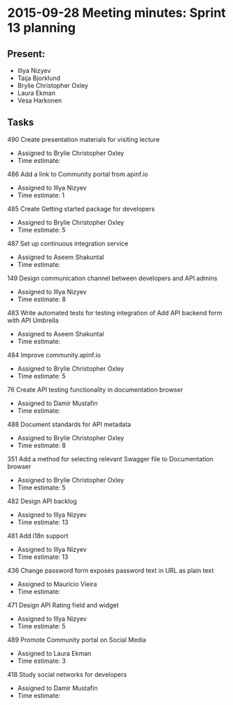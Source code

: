 # 2015-09-28 Meeting minutes: Sprint 13 planning

## Present:
* Illya Nizyev
* Taija Bjorklund
* Brylie Christopher Oxley
* Laura Ekman
* Vesa Harkonen

## Tasks

490 Create presentation materials for visiting lecture
* Assigned to Brylie Christopher Oxley
* Time estimate: 

486 Add a link to Community portal from apinf.io
* Assigned to Illya Nizyev
* Time estimate: 1

485 Create Getting started package for developers
* Assigned to Brylie Christopher Oxley
* Time estimate: 5

487 Set up continuous integration service
* Assigned to Aseem Shakuntal
* Time estimate: 

149 Design communication channel between developers and API admins 
* Assigned to Illya Nizyev
* Time estimate: 8

483 Write automated tests for testing integration of Add API backend form with API Umbrella
* Assigned to Aseem Shakuntal
* Time estimate: 

484 Improve community.apinf.io
* Assigned to Brylie Christopher Oxley
* Time estimate: 5

76 Create API testing functionality in documentation browser
* Assigned to Damir Mustafin
* Time estimate: 

488 Document standards for API metadata
* Assigned to Brylie Christopher Oxley
* Time estimate: 8

351 Add a method for selecting relevant Swagger file to Documentation browser
* Assigned to Brylie Christopher Oxley
* Time estimate: 5

482 Design API backlog
* Assigned to Illya Nizyev
* Time estimate: 13

481 Add i18n support
* Assigned to Illya Nizyev
* Time estimate:  13

436 Change password form exposes password text in URL as plain text
* Assigned to Mauricio Vieira
* Time estimate: 

471 Design API Rating field and widget
* Assigned to Illya Nizyev
* Time estimate: 5

489 Promote Community portal on Social Media
* Assigned to Laura Ekman
* Time estimate: 3

418 Study social networks for developers
* Assigned to Damir Mustafin
* Time estimate: 
